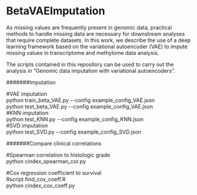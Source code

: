 # BetaVAEImputation

As missing values are frequently present in genomic data, practical methods to handle missing data are necessary for downstream analyses that require complete datasets. In this work, we describe the use of a deep learning framework based on the variational autoencoder (VAE) to impute missing values in transcriptome and methylome data analysis.

The scripts contained in this repository can be used to carry out the analysis in “Genomic data imputation with variational autoencoders”. 

#######Imputation

#VAE imputation  
python train_beta_VAE.py --config example_config_VAE.json  
python test_beta_VAE.py --config example_config_VAE.json  
#KNN imputation  
python test_KNN.py --config example_config_KNN.json  
#SVD imputation  
python test_SVD.py --config example_config_SVD.json

#######Compare clinical correlations

#Spearman correlation to histologic grade  
python cindex_spearman_cor.py

#Cox regression coefficient to survival  
Rscript find_cox_coeff.R  
python cindex_cox_coeff.py

